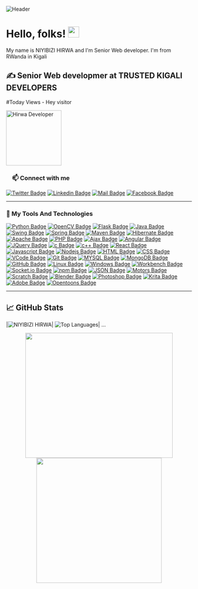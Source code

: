<!-- More info, tips and tricks for making GitHub Profile README can be found in my article at https://towardsdatascience.com/build-a-stunning-readme-for-your-github-profile-9b80434fe5d7 -->

![Header](https://miro.medium.com/max/700/0*FXXzezZ85t7EuAyf)

# Hello, folks! <img src="https://media.tenor.com/images/b617c36f9db276d3146e974b8ff64f4c/tenor.gif" width="30px">

My name is NIYIBIZI HIRWA and I'm Senior Web developer. I'm from RWanda in Kigali

## &#x270d;  Senior Web developmer at TRUSTED KIGALI DEVELOPERS

#Today Views  - Hey visitor 

 <img src="https://komarev.com/ghpvc/?username=hirwa1&style=plastic" title="Hirwa Developer" width="150">
 <h3><a id="user-content-about-me" class="anchor" aria-hidden="true" href="#about-me"><svg class="octicon octicon-link" viewBox="0 0 16 16" version="1.1" width="16" height="16" aria-hidden="true"></a>📫 Connect with me</h3>
 
  [![Twitter Badge](https://img.shields.io/badge/Twitter-1DA1F2?style=for-the-badge&logo=twitter&logoColor=white)](https://twitter.com/Peace18771213) [![Linkedin Badge](https://img.shields.io/badge/LinkedIn-0077B5?style=for-the-badge&logo=linkedin&logoColor=white)](https://www.linkedin.com/in/peace-cyebukayire-b4a810187/) [![Mail Badge](https://img.shields.io/badge/Gmail-D14836?style=for-the-badge&logo=gmail&logoColor=white)](mailto:peacecyebukayire@gmail.com) [![Facebook Badge](https://img.shields.io/badge/Instagram-1877F2?style=for-the-badge&logo=instagram&logoColor=white)](https://www.instagram.com/peace.cye/)
<hr>
 

<h3><a id="user-content-about-me" class="anchor" aria-hidden="true" href="#top-technologies"></a>🚀 My Tools And Technologies</h3>
 
[![Python Badge](https://img.shields.io/badge/Python-35495E?style=for-the-badge&logo=Python&logoColor=4FC08D)](#) [![OpenCV Badge](https://img.shields.io/badge/OpenCV-35495E?style=for-the-badge&logo=OpenCV&logoColor=4FC08D)](#) [![Flask Badge](https://img.shields.io/badge/Flask-35495E?style=for-the-badge&logo=Flask&logoColor=4FC08D)](#)
[![Java Badge](https://img.shields.io/badge/-Java-007396?style=for-the-badge&labelColor=black&logo=java&logoColor=007396)](#)
[![Swing Badge](https://img.shields.io/badge/-Swing-007396?style=for-the-badge&labelColor=black&logo=Swing&logoColor=007396)](#)
[![Spring Badge](https://img.shields.io/badge/-Spring-007396?style=for-the-badge&labelColor=black&logo=Spring&logoColor=007396)](#)
[![Maven Badge](https://img.shields.io/badge/-Maven-007396?style=for-the-badge&labelColor=black&logo=Maven&logoColor=007396)](#)
[![Hibernate Badge](https://img.shields.io/badge/-Hibernate-007396?style=for-the-badge&labelColor=black&logo=Hibernate&logoColor=007396)](#)
[![Apache Badge](https://img.shields.io/badge/-Apache-007396?style=for-the-badge&labelColor=black&logo=Apache&logoColor=007396)](#)
[![PHP Badge](https://img.shields.io/badge/-PHP-A8B9CC?style=for-the-badge&labelColor=white&logo=PHP&logoColor=A8B9CC)](#)
[![Ajax Badge](https://img.shields.io/badge/-Ajax-A8B9CC?style=for-the-badge&labelColor=white&logo=Ajax&logoColor=A8B9CC)](#)
[![Angular Badge](https://img.shields.io/badge/-Angular-A8B9CC?style=for-the-badge&labelColor=white&logo=Angular&logoColor=A8B9CC)](#)
[![JQuery Badge](https://img.shields.io/badge/-JQuery-A8B9CC?style=for-the-badge&labelColor=white&logo=JQuery&logoColor=A8B9CC)](#)
[![c Badge](https://img.shields.io/badge/-c-A8B9CC?style=for-the-badge&labelColor=white&logo=c&logoColor=A8B9CC)](#)
[![c++ Badge](https://img.shields.io/badge/-c++-00599C?style=for-the-badge&labelColor=white&logo=c&logoColor=00599C)](#) 
[![React Badge](https://img.shields.io/badge/React-20232A?style=for-the-badge&logo=react&logoColor=61DAFB)](#) 
[![Javascript Badge](https://img.shields.io/badge/JavaScript-323330?style=for-the-badge&logo=javascript&logoColor=F7DF1E)](#) 
[![Nodejs Badge](https://img.shields.io/badge/Node.js-43853D?style=for-the-badge&logo=node.js&logoColor=white)](#)
[![HTML Badge](https://img.shields.io/badge/HTML-43853D?style=for-the-badge&logo=HTML&logoColor=white)](#)
[![CSS Badge](https://img.shields.io/badge/CSS-43853D?style=for-the-badge&logo=CSS&logoColor=white)](#) 
[![VCode Badge](https://img.shields.io/badge/VCode-20232A?style=for-the-badge&logo=VCode&logoColor=61DAFB)](#) 
[![Git Badge](https://img.shields.io/badge/Git-20232A?style=for-the-badge&logo=Git&logoColor=61DAFB)](#) 
[![MYSQL Badge](https://img.shields.io/badge/MYSQL-20232A?style=for-the-badge&logo=MYSQL&logoColor=61DAFB)](#) 
[![MongoDB Badge](https://img.shields.io/badge/MongoDB-20232A?style=for-the-badge&logo=MongoDB&logoColor=61DAFB)](#) 
[![GitHub Badge](https://img.shields.io/badge/GitHub-20232A?style=for-the-badge&logo=GitHub&logoColor=61DAFB)](#) 
[![Linux Badge](https://img.shields.io/badge/Linux-20232A?style=for-the-badge&logo=Linux&logoColor=61DAFB)](#) 
[![Windows Badge](https://img.shields.io/badge/Windows-20232A?style=for-the-badge&logo=Windows&logoColor=61DAFB)](#) 
[![Workbench Badge](https://img.shields.io/badge/Workbench-20232A?style=for-the-badge&logo=Workbench&logoColor=61DAFB)](#) 
[![Socket.io Badge](https://img.shields.io/badge/Socket.io-20232A?style=for-the-badge&logo=Socket.io&logoColor=61DAFB)](#) 
[![npm Badge](https://img.shields.io/badge/npm-20232A?style=for-the-badge&logo=npm&logoColor=61DAFB)](#) 
[![JSON Badge](https://img.shields.io/badge/JSON-20232A?style=for-the-badge&logo=JSON&logoColor=61DAFB)](#) 
[![Motors Badge](https://img.shields.io/badge/-Motors-A8B9CC?style=for-the-badge&labelColor=white&logo=Motors&logoColor=A8B9CC)](#)
[![Scratch Badge](https://img.shields.io/badge/Scratch-35495E?style=for-the-badge&logo=Scratch&logoColor=4FC08D)](#)
[![Blender Badge](https://img.shields.io/badge/Blender-35495E?style=for-the-badge&logo=Blender&logoColor=4FC08D)](#)
[![Photoshop Badge](https://img.shields.io/badge/Photoshop-35495E?style=for-the-badge&logo=Photoshop&logoColor=4FC08D)](#)
[![Krita Badge](https://img.shields.io/badge/Krita-35495E?style=for-the-badge&logo=Krita&logoColor=4FC08D)](#)
[![Adobe Badge](https://img.shields.io/badge/Adobe-35495E?style=for-the-badge&logo=Adobe&logoColor=4FC08D)](#)
[![Opentoons Badge](https://img.shields.io/badge/Opentoons-35495E?style=for-the-badge&logo=Opentoons&logoColor=4FC08D)](#)
 <hr>
 
## &#x1f4c8; GitHub Stats



|![NIYIBIZI HIRWA](https://github-readme-stats.vercel.app/api?username=hirwa1&show_icons=true&hide_border=true&count_private=true&theme=tokyonight)|
![Top Languages](https://github-readme-stats.vercel.app/api/top-langs/?username=hirwa1&langs_count=10&count_private=true&hide_border=true&theme=tokyonight&layout=compact)|
...


<p align="center">
  <img src="https://raw.githubusercontent.com/Ayushparikh-code/Ayushparikh-code/main/me.gif" width=400 height=340>
  <img src="https://raw.githubusercontent.com/Ayushparikh-code/Ayushparikh-code/main/new.gif" height=340/>
</p>
